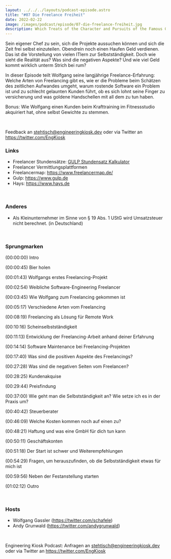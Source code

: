 ```yaml
---
layout: ../../../layouts/podcast-episode.astro
title: "#07 Die Freelance Freiheit"
date: 2022-02-22
image: /images/podcast/episode/07-die-freelance-freiheit.jpg
description: Which Treats of the Character and Pursuits of the Famous Gentleman Don Quixote of La Mancha
---
```


<p><span>Sein eigener Chef zu sein, sich die Projekte aussuchen können und sich die Zeit frei selbst einzuteilen. Obendrein noch einen Haufen Geld verdienen. Das ist die Vorstellung von vielen ITlern zur Selbstständigkeit. Doch wie sieht die Realität aus? Was sind die negativen Aspekte? Und wie viel Geld kommt wirklich unterm Strich bei rum?</span></p><p><span>In dieser Episode teilt Wolfgang seine langjährige Freelance-Erfahrung: Welche Arten von Freelancing gibt es, wie er die Probleme beim Schätzen des zeitlichen Aufwandes umgeht, warum rostende Software ein Problem ist und zu schlecht gelaunten Kunden führt, ob es sich lohnt seine Finger zu versicherung und was goldene Handschellen mit all dem zu tun haben.</span></p><p><span>Bonus: Wie Wolfgang einen Kunden beim Krafttraining im Fitnessstudio akquiriert hat, ohne selbst Gewichte zu stemmen.</span></p><p><br></p><p><span>Feedback an </span><a href="mailto:stehtisch@engineeringkiosk.dev" rel="nofollow">stehtisch@engineeringkiosk.dev</a><span> oder via Twitter an </span><a href="https://twitter.com/EngKiosk" rel="nofollow">https://twitter.com/EngKiosk</a></p><h3><span>Links</span></h3><ul><li><span>Freelancer Stundensätze: </span><a href="https://www.gulp.de/stundensatzkalkulator" rel="nofollow">GULP Stundensatz Kalkulator</a></li><li><span>Freelancer Vermittlungsplattformen</span></li><li><span>Freelancermap: </span><a href="https://www.freelancermap.de/" rel="nofollow">https://www.freelancermap.de/</a></li><li><span>Gulp: </span><a href="https://www.gulp.de" rel="nofollow">https://www.gulp.de</a></li><li><span>Hays: </span><a href="https://www.hays.de" rel="nofollow">https://www.hays.de</a></li></ul><p><br></p><h3><span>Anderes</span></h3><ul><li><span>Als Kleinunternehmer im Sinne von § 19 Abs. 1 UStG wird Umsatzsteuer nicht berechnet. (in Deutschland)</span></li></ul><p><br></p><h3><span>Sprungmarken</span></h3><p><span>(00:00:00) Intro</span></p><p><span>(00:00:45) Bier holen</span></p><p><span>(00:01:43) Wolfgangs erstes Freelancing-Projekt</span></p><p><span>(00:02:54) Weibliche Software-Engineering Freelancer</span></p><p><span>(00:03:45) Wie Wolfgang zum Freelancing gekommen ist</span></p><p><span>(00:05:17) Verschiedene Arten vom Freelancing</span></p><p><span>(00:08:19) Freelancing als Lösung für Remote Work</span></p><p><span>(00:10:16) Scheinselbstständigkeit</span></p><p><span>(00:11:13) Entwicklung der Freelancing-Arbeit anhand deiner Erfahrung</span></p><p><span>(00:14:14) Software Maintenance bei Freelancing-Projekten</span></p><p><span>(00:17:40) Was sind die positiven Aspekte des Freelancings?</span></p><p><span>(00:27:28) Was sind die negativen Seiten vom Freelancen? </span></p><p><span>(00:28:25) Kundenakquise</span></p><p><span>(00:29:44) Preisfindung</span></p><p><span>(00:37:00) Wie geht man die Selbstständigkeit an? Wie setze ich es in der Praxis um?</span></p><p><span>(00:40:42) Steuerberater</span></p><p><span>(00:46:09) Welche Kosten kommen noch auf einen zu?</span></p><p><span>(00:48:21) Haftung und was eine GmbH für dich tun kann</span></p><p><span>(00:50:11) Geschäftskonten</span></p><p><span>(00:51:18) Der Start ist schwer und Weiterempfehlungen</span></p><p><span>(00:54:29) Fragen, um herauszufinden, ob die Selbstständigkeit etwas für mich ist</span></p><p><span>(00:59:56) Neben der Festanstellung starten</span></p><p><span>(01:02:12) Outro<span>﻿</span></span></p><p><br></p><h3><span>Hosts</span></h3><ul><li><span>Wolfgang Gassler (</span><a href="https://twitter.com/schafele" rel="nofollow">https://twitter.com/schafele</a><span>)</span></li><li><span>Andy Grunwald (</span><a href="https://twitter.com/andygrunwald" rel="nofollow">https://twitter.com/andygrunwald</a><span>)</span></li></ul><p><br></p><p><span>Engineering Kiosk Podcast: Anfragen an </span><a href="http://stehtisch@engineeringkiosk.dev" rel="nofollow">stehtisch@engineeringkiosk.dev</a><span> oder via Twitter an </span><a href="https://twitter.com/EngKiosk" rel="nofollow">https://twitter.com/EngKiosk</a><span> </span></p>